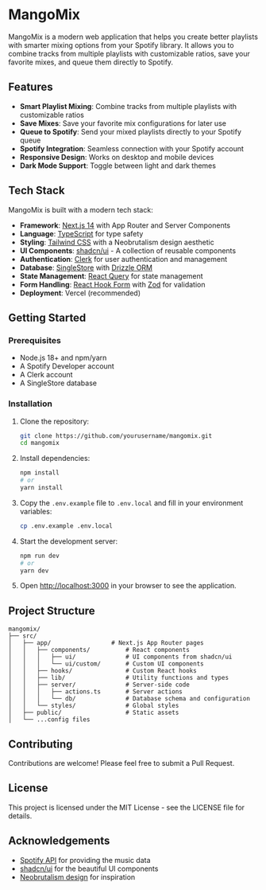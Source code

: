 # MangoMix

MangoMix is a modern web application that helps you create better playlists with smarter mixing options from your Spotify library. It allows you to combine tracks from multiple playlists with customizable ratios, save your favorite mixes, and queue them directly to Spotify.

## Features

- **Smart Playlist Mixing**: Combine tracks from multiple playlists with customizable ratios
- **Save Mixes**: Save your favorite mix configurations for later use
- **Queue to Spotify**: Send your mixed playlists directly to your Spotify queue
- **Spotify Integration**: Seamless connection with your Spotify account
- **Responsive Design**: Works on desktop and mobile devices
- **Dark Mode Support**: Toggle between light and dark themes

## Tech Stack

MangoMix is built with a modern tech stack:

- **Framework**: [Next.js 14](https://nextjs.org/) with App Router and Server Components
- **Language**: [TypeScript](https://www.typescriptlang.org/) for type safety
- **Styling**: [Tailwind CSS](https://tailwindcss.com/) with a Neobrutalism design aesthetic
- **UI Components**: [shadcn/ui](https://ui.shadcn.com/) - A collection of reusable components
- **Authentication**: [Clerk](https://clerk.com/) for user authentication and management
- **Database**: [SingleStore](https://www.singlestore.com/) with [Drizzle ORM](https://orm.drizzle.team/)
- **State Management**: [React Query](https://tanstack.com/query) for state management
- **Form Handling**: [React Hook Form](https://react-hook-form.com/) with [Zod](https://zod.dev/) for validation
- **Deployment**: Vercel (recommended)

## Getting Started

### Prerequisites

- Node.js 18+ and npm/yarn
- A Spotify Developer account
- A Clerk account
- A SingleStore database

### Installation

1. Clone the repository:

   ```bash
   git clone https://github.com/yourusername/mangomix.git
   cd mangomix
   ```

2. Install dependencies:

   ```bash
   npm install
   # or
   yarn install
   ```

3. Copy the `.env.example` file to `.env.local` and fill in your environment variables:

   ```bash
   cp .env.example .env.local
   ```

4. Start the development server:

   ```bash
   npm run dev
   # or
   yarn dev
   ```

5. Open [http://localhost:3000](http://localhost:3000) in your browser to see the application.

## Project Structure

```
mangomix/
├── src/
│   ├── app/                 # Next.js App Router pages
│   │   ├── components/          # React components
│   │   │   ├── ui/              # UI components from shadcn/ui
│   │   │   └── ui/custom/       # Custom UI components
│   │   ├── hooks/               # Custom React hooks
│   │   ├── lib/                 # Utility functions and types
│   │   ├── server/              # Server-side code
│   │   │   ├── actions.ts       # Server actions
│   │   │   └── db/              # Database schema and configuration
│   │   └── styles/              # Global styles
│   ├── public/                  # Static assets
│   └── ...config files
```

## Contributing

Contributions are welcome! Please feel free to submit a Pull Request.

## License

This project is licensed under the MIT License - see the LICENSE file for details.

## Acknowledgements

- [Spotify API](https://developer.spotify.com/documentation/web-api/) for providing the music data
- [shadcn/ui](https://ui.shadcn.com/) for the beautiful UI components
- [Neobrutalism design](https://github.com/ekmas/neobrutalism-components) for inspiration
